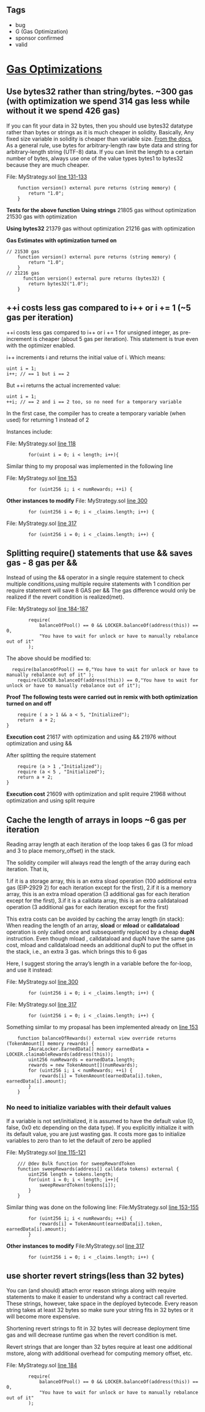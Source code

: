 ## Tags

- bug
- G (Gas Optimization)
- sponsor confirmed
- valid

# [Gas Optimizations](https://github.com/code-423n4/2022-06-badger-findings/issues/141) 

## Use bytes32 rather than string/bytes. ~300 gas (with optimization we spend 314 gas less while without it we spend 426 gas)

If you can fit your data in 32 bytes, then you should use bytes32 datatype rather than bytes or strings as it is much cheaper in solidity. Basically, Any fixed size variable in solidity is cheaper than variable size.
[From the docs](https://docs.soliditylang.org/en/v0.5.8/types.html#bytes-and-strings-as-arrays), As a general rule, use bytes for arbitrary-length raw byte data and string for arbitrary-length string (UTF-8) data. If you can limit the length to a certain number of bytes, always use one of the value types bytes1 to bytes32 because they are much cheaper.

File: MyStrategy.sol [line 131-133](https://github.com/Badger-Finance/vested-aura/blob/d504684e4f9b56660a9e6c6dfb839dcebac3c174/contracts/MyStrategy.sol#L131-L133)

```
    function version() external pure returns (string memory) {
        return "1.0";
    }
```

**Tests for the above function**
**Using strings**
21805 gas without optimization
21530 gas with optimization

**Using bytes32**
21379 gas without optimization
21216 gas with optimization

**Gas Estimates with optimization turned on**

```
// 21530 gas
    function version() external pure returns (string memory) {
        return "1.0";
    }
// 21216 gas
      function version() external pure returns (bytes32) {
        return bytes32("1.0");
    }
```

## ++i costs less gas compared to i++ or i += 1  (~5 gas per iteration)

++i costs less gas compared to i++ or i += 1 for unsigned integer, as pre-increment is cheaper (about 5 gas per iteration). This statement is true even with the optimizer enabled.

i++ increments i and returns the initial value of i. Which means:

```
uint i = 1;  
i++; // == 1 but i == 2  
```

But ++i returns the actual incremented value:

```
uint i = 1;  
++i; // == 2 and i == 2 too, so no need for a temporary variable  
```

In the first case, the compiler has to create a temporary variable (when used) for returning 1 instead of 2

Instances include:

File: MyStrategy.sol [line 118](https://github.com/Badger-Finance/vested-aura/blob/d504684e4f9b56660a9e6c6dfb839dcebac3c174/contracts/MyStrategy.sol#L118)

```
        for(uint i = 0; i < length; i++){
```

Similar thing to my proposal was implemented in the following line

File: MyStrategy.sol [line 153](https://github.com/Badger-Finance/vested-aura/blob/d504684e4f9b56660a9e6c6dfb839dcebac3c174/contracts/MyStrategy.sol#L153)

```
        for (uint256 i; i < numRewards; ++i) {
```

**Other instances to modify**
File: MyStrategy.sol [line 300](https://github.com/Badger-Finance/vested-aura/blob/d504684e4f9b56660a9e6c6dfb839dcebac3c174/contracts/MyStrategy.sol#L300)
```
        for (uint256 i = 0; i < _claims.length; i++) {
```

File: MyStrategy.sol [line 317](https://github.com/Badger-Finance/vested-aura/blob/d504684e4f9b56660a9e6c6dfb839dcebac3c174/contracts/MyStrategy.sol#L317)
```
        for (uint256 i = 0; i < _claims.length; i++) {
```


## Splitting require() statements that use && saves gas - 8 gas per &&

Instead of using the && operator in a single require statement to check multiple conditions,using multiple require statements with 1 condition per require statement will save 8 GAS per &&
The gas difference would only be realized if the revert condition is realized(met).

File: MyStrategy.sol [line 184-187](https://github.com/Badger-Finance/vested-aura/blob/d504684e4f9b56660a9e6c6dfb839dcebac3c174/contracts/MyStrategy.sol#L184-L187)

```
        require(
            balanceOfPool() == 0 && LOCKER.balanceOf(address(this)) == 0,
            "You have to wait for unlock or have to manually rebalance out of it"
        );
```

The above should be modified to:

```
  require(balanceOfPool() == 0,"You have to wait for unlock or have to manually rebalance out of it" );
    require(LOCKER.balanceOf(address(this)) == 0,"You have to wait for unlock or have to manually rebalance out of it");
```

**Proof**
**The following tests were carried out in remix with both optimization turned on and off**

```function
    require ( a > 1 && a < 5, "Initialized");
    return  a + 2;
}
```

**Execution cost**
21617 with optimization and using &&
21976 without optimization and using &&

After splitting the require statement

```function
    require (a > 1 ,"Initialized");
    require (a < 5 , "Initialized");
    return a + 2;
}
```

**Execution cost**
21609 with optimization and split require
21968 without optimization and using split require


## Cache the length of arrays in loops ~6 gas per iteration
Reading array length at each iteration of the loop takes 6 gas (3 for mload and 3 to place memory_offset) in the stack.

The solidity compiler will always read the length of the array during each iteration. That is,

   1.if it is a storage array, this is an extra sload operation (100 additional extra gas (EIP-2929 2) for each iteration except for the first),
   2.if it is a memory array, this is an extra mload operation (3 additional gas for each iteration except for the first),
   3.if it is a calldata array, this is an extra calldataload operation (3 additional gas for each iteration except for the first)

This extra costs can be avoided by caching the array length (in stack):
 When reading the length of an array,  **sload** or **mload** or **calldataload** operation is only called once and subsequently replaced by a cheap **dupN** instruction. Even though mload , calldataload and dupN have the same gas cost, mload and calldataload needs an additional dupN to put the offset in the stack, i.e., an extra 3 gas. which brings this to 6 gas
 
Here, I suggest storing the array’s length in a variable before the for-loop, and use it instead:


File: MyStrategy.sol [line 300](https://github.com/Badger-Finance/vested-aura/blob/d504684e4f9b56660a9e6c6dfb839dcebac3c174/contracts/MyStrategy.sol#L300)

```
        for (uint256 i = 0; i < _claims.length; i++) {
```


File: MyStrategy.sol [line 317](https://github.com/Badger-Finance/vested-aura/blob/d504684e4f9b56660a9e6c6dfb839dcebac3c174/contracts/MyStrategy.sol#L317)

```
        for (uint256 i = 0; i < _claims.length; i++) {
```


Something similar to my propasal has been implemented already on [line 153](https://github.com/Badger-Finance/vested-aura/blob/d504684e4f9b56660a9e6c6dfb839dcebac3c174/contracts/MyStrategy.sol#L153)

```
    function balanceOfRewards() external view override returns (TokenAmount[] memory rewards) {
        IAuraLocker.EarnedData[] memory earnedData = LOCKER.claimableRewards(address(this));
        uint256 numRewards = earnedData.length;
        rewards = new TokenAmount[](numRewards);
        for (uint256 i; i < numRewards; ++i) {
            rewards[i] = TokenAmount(earnedData[i].token, earnedData[i].amount);
        }
    }
```

### No need to initialize variables with their default values

If a variable is not set/initialized, it is assumed to have the default value (0, false, 0x0 etc depending on the data type). If you explicitly initialize it with its default value, you are just wasting gas.
It costs more gas to initialize variables to zero than to let the default of zero be applied

File: MyStrategy.sol [line 115-121](https://github.com/Badger-Finance/vested-aura/blob/d504684e4f9b56660a9e6c6dfb839dcebac3c174/contracts/MyStrategy.sol#L115-L121)

```
    /// @dev Bulk function for sweepRewardToken
    function sweepRewards(address[] calldata tokens) external {
        uint256 length = tokens.length;
        for(uint i = 0; i < length; i++){
            sweepRewardToken(tokens[i]);
        }
    }
```

Similar thing was done on the following line:
File:MyStrategy.sol [line 153-155](https://github.com/Badger-Finance/vested-aura/blob/d504684e4f9b56660a9e6c6dfb839dcebac3c174/contracts/MyStrategy.sol#L153-L155)

```
        for (uint256 i; i < numRewards; ++i) {
            rewards[i] = TokenAmount(earnedData[i].token, earnedData[i].amount);
        }
```

**Other instances to modify**
File:MyStrategy.sol [line 317](https://github.com/Badger-Finance/vested-aura/blob/d504684e4f9b56660a9e6c6dfb839dcebac3c174/contracts/MyStrategy.sol#L317)

```
        for (uint256 i = 0; i < _claims.length; i++) {
```

## use shorter revert strings(less than 32 bytes) 

You can (and should) attach error reason strings along with require statements to make it easier to understand why a contract call reverted. These strings, however, take space in the deployed bytecode. Every reason string takes at least 32 bytes so make sure your string fits in 32 bytes or it will become more expensive.

Shortening revert strings to fit in 32 bytes will decrease deployment time gas and will decrease runtime gas when the revert condition is met.

Revert strings that are longer than 32 bytes require at least one additional mstore, along with additional overhead for computing memory offset, etc.


File: MyStrategy.sol [line 184](https://github.com/Badger-Finance/vested-aura/blob/d504684e4f9b56660a9e6c6dfb839dcebac3c174/contracts/MyStrategy.sol#L184-L187)

```
        require(
            balanceOfPool() == 0 && LOCKER.balanceOf(address(this)) == 0,
            "You have to wait for unlock or have to manually rebalance out of it"
        );
```
